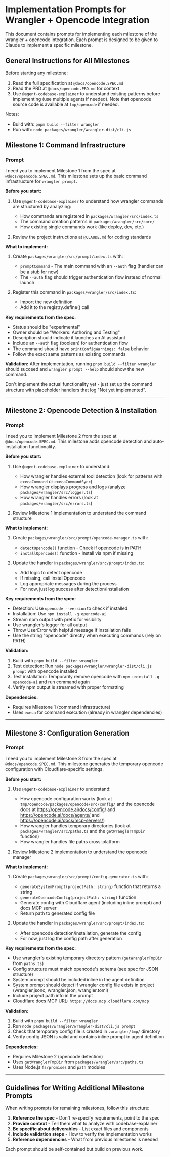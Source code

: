 # Implementation Prompts for Wrangler + Opencode Integration

This document contains prompts for implementing each milestone of the wrangler + opencode integration. Each prompt is designed to be given to Claude to implement a specific milestone.

## General Instructions for All Milestones

Before starting any milestone:

1. Read the full specification at `@docs/opencode.SPEC.md`
2. Read the PRD at `@docs/opencode.PRD.md` for context
3. Use `@agent-codebase-explainer` to understand existing patterns before implementing (use multiple agents if needed). Note that opencode source code is available at `tmp/opencode` if needed.

Notes:

- Build with: `pnpm build --filter wrangler`
- Run with: `node packages/wrangler/wrangler-dist/cli.js`

## Milestone 1: Command Infrastructure

### Prompt

I need you to implement Milestone 1 from the spec at `@docs/opencode.SPEC.md`. This milestone sets up the basic command infrastructure for `wrangler prompt`.

**Before you start:**

1. Use `@agent-codebase-explainer` to understand how wrangler commands are structured by analyzing:

   - How commands are registered in `packages/wrangler/src/index.ts`
   - The command creation patterns in `packages/wrangler/src/core/`
   - How existing single commands work (like deploy, dev, etc.)

2. Review the project instructions at `@CLAUDE.md` for coding standards

**What to implement:**

1. Create `packages/wrangler/src/prompt/index.ts` with:

   - `promptCommand` - The main command with an `--auth` flag (handler can be a stub for now)
   - The `--auth` flag should trigger authentication flow instead of normal launch

2. Register this command in `packages/wrangler/src/index.ts`:
   - Import the new definition
   - Add it to the registry.define() call

**Key requirements from the spec:**

- Status should be "experimental"
- Owner should be "Workers: Authoring and Testing"
- Description should indicate it launches an AI assistant
- Include an `--auth` flag (boolean) for authentication flow
- The command should have `printConfigWarnings: false` behavior
- Follow the exact same patterns as existing commands

**Validation:**
After implementation, running `pnpm build --filter wrangler` should succeed and `wrangler prompt --help` should show the new command.

Don't implement the actual functionality yet - just set up the command structure with placeholder handlers that log "Not yet implemented".

---

## Milestone 2: Opencode Detection & Installation

### Prompt

I need you to implement Milestone 2 from the spec at `@docs/opencode.SPEC.md`. This milestone adds opencode detection and auto-installation functionality.

**Before you start:**

1. Use `@agent-codebase-explainer` to understand:

   - How wrangler handles external tool detection (look for patterns with `execaCommand` or `execaCommandSync`)
   - How wrangler displays progress and logs (analyze `packages/wrangler/src/logger.ts`)
   - How wrangler handles errors (look at `packages/wrangler/src/errors.ts`)

2. Review Milestone 1 implementation to understand the command structure

**What to implement:**

1. Create `packages/wrangler/src/prompt/opencode-manager.ts` with:

   - `detectOpencode()` function - Check if opencode is in PATH
   - `installOpencode()` function - Install via npm if missing

2. Update the handler in `packages/wrangler/src/prompt/index.ts`:
   - Add logic to detect opencode
   - If missing, call installOpencode
   - Log appropriate messages during the process
   - For now, just log success after detection/installation

**Key requirements from the spec:**

- Detection: Use `opencode --version` to check if installed
- Installation: Use `npm install -g opencode-ai`
- Stream npm output with prefix for visibility
- Use wrangler's logger for all output
- Throw UserError with helpful message if installation fails
- Use the string "opencode" directly when executing commands (rely on PATH)

**Validation:**

1. Build with `pnpm build --filter wrangler`
2. Test detection: Run `node packages/wrangler/wrangler-dist/cli.js prompt` with opencode installed
3. Test installation: Temporarily remove opencode with `npm uninstall -g opencode-ai` and run command again
4. Verify npm output is streamed with proper formatting

**Dependencies:**

- Requires Milestone 1 (command infrastructure)
- Uses `execa` for command execution (already in wrangler dependencies)

---

## Milestone 3: Configuration Generation

### Prompt

I need you to implement Milestone 3 from the spec at `@docs/opencode.SPEC.md`. This milestone generates the temporary opencode configuration with Cloudflare-specific settings.

**Before you start:**

1. Use `@agent-codebase-explainer` to understand:

   - How opencode configuration works (look at `tmp/opencode/packages/opencode/src/config/` and the opencode docs at https://opencode.ai/docs/config/ and https://opencode.ai/docs/agents/ and https://opencode.ai/docs/mcp-servers/)
   - How wrangler handles temporary directories (look at `packages/wrangler/src/paths.ts` and the `getWranglerTmpDir` function)
   - How wrangler handles file paths cross-platform

2. Review Milestone 2 implementation to understand the opencode manager

**What to implement:**

1. Create `packages/wrangler/src/prompt/config-generator.ts` with:

   - `generateSystemPrompt(projectPath: string)` function that returns a string
   - `generateOpencodeConfig(projectPath: string)` function
   - Generate config with Cloudflare agent (including inline prompt) and docs MCP server
   - Return path to generated config file

2. Update the handler in `packages/wrangler/src/prompt/index.ts`:
   - After opencode detection/installation, generate the config
   - For now, just log the config path after generation

**Key requirements from the spec:**

- Use wrangler's existing temporary directory pattern (`getWranglerTmpDir` from `paths.ts`)
- Config structure must match opencode's schema (see spec for JSON structure)
- System prompt should be included inline in the agent definition
- System prompt should detect if wrangler config file exists in project (wrangler.jsonc, wrangler.json, wrangler.toml)
- Include project path info in the prompt
- Cloudflare docs MCP URL: `https://docs.mcp.cloudflare.com/mcp`

**Validation:**

1. Build with `pnpm build --filter wrangler`
2. Run `node packages/wrangler/wrangler-dist/cli.js prompt`
3. Check that temporary config file is created in `.wrangler/tmp/` directory
4. Verify config JSON is valid and contains inline prompt in agent definition

**Dependencies:**

- Requires Milestone 2 (opencode detection)
- Uses `getWranglerTmpDir` from `packages/wrangler/src/paths.ts`
- Uses Node.js `fs/promises` and `path` modules

---

## Guidelines for Writing Additional Milestone Prompts

When writing prompts for remaining milestones, follow this structure:

1. **Reference the spec** - Don't re-specify requirements, point to the spec
2. **Provide context** - Tell them what to analyze with codebase-explainer
3. **Be specific about deliverables** - List exact files and components
4. **Include validation steps** - How to verify the implementation works
5. **Reference dependencies** - What from previous milestones is needed

Each prompt should be self-contained but build on previous work.
